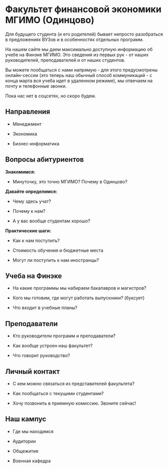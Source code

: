Факультет финансовой экономики МГИМО (Одинцово)
===============================================

Для будущего студента (и его родителей) бывает непросто разобраться в
предложениях ВУЗов и в особенностях отдельных программ.

На нашем сайте мы даем максимально доступную информацию об учебе на
Финэке МГИМО. Это сведения из первых рук - от наших руководителей,
преподавателей и от наших студентов.

Вы можете пообщаться с нами напрямую - для этого предусмотрены онлайн-сессии (это теперь наш обычный способ коммуникаций - с конца марта вся учеба идет в удаленном режиме), мы отвечаем на почту и телефонные звонки.

Пока нас нет в соцсетях, но скоро будем.

Направления
-----------

-   Менеджмент

-   Экономика

-   Бизнес-информатика

Вопросы абитуриентов
--------------------

**Знакомимся:**

-   Минуточку, это точно МГИМО? Почему в Одинцово?

**Давайте определимся:**

-   Чему здесь учат?

-   Почему к нам?

-   А у вас вообще студентам хорошо?

**Практические шаги:**

-   Как к нам поступить?

-   Стоимость обучения и бюджетные места

-   Могут ли поступить к нам иностранцы?

Учеба на Финэке
---------------

-   На какие программы мы набираем бакалавров и магистров?

-   Кого мы готовим, где могут работать выпускники? (буксует)

-   Что входит в учебные планы?

Преподаватели
-------------

-   Кто руководители программ и преподаватели?

-   Как вообще устроен наш факультет?

-   Что говорит руководство?

Личный контакт
--------------

-   С кем можно связаться из представителей факультета?

-   Как пообщаться с текущими студентами?

-   Хочу позвонить в приемную комиссию. Звоните сейчас!

Наш кампус
----------

-   Где мы находимся

-   Аудитории

-   Общежитие

<!-- -->

-   Военная кафедра

